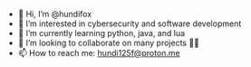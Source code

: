 - 👋 Hi, I’m @hundifox
- 👀 I’m interested in cybersecurity and software development
- 🌱 I’m currently learning python, java, and lua
- 💞️ I’m looking to collaborate on many projects 🤷‍♂️
- 📫 How to reach me: hundi125f@proton.me

<!---
hundifox/hundifox is a ✨ special ✨ repository because its `README.md` (this file) appears on your GitHub profile.
You can click the Preview link to take a look at your changes.
--->
